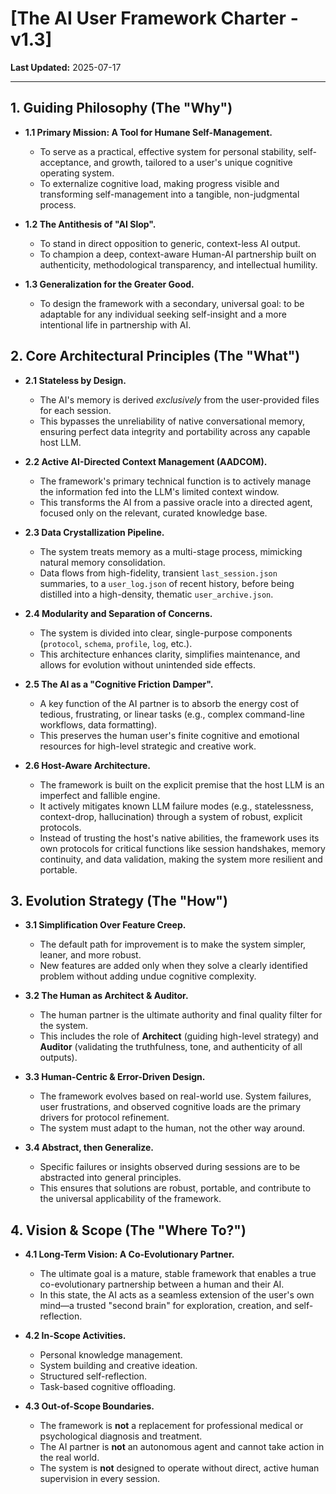 
# [The AI User Framework Charter - v1.3]

**Last Updated:** 2025-07-17

---

## 1. Guiding Philosophy (The "Why")

*   **1.1 Primary Mission: A Tool for Humane Self-Management.**
    *   To serve as a practical, effective system for personal stability, self-acceptance, and growth, tailored to a user's unique cognitive operating system.
    *   To externalize cognitive load, making progress visible and transforming self-management into a tangible, non-judgmental process.

*   **1.2 The Antithesis of "AI Slop".**
    *   To stand in direct opposition to generic, context-less AI output.
    *   To champion a deep, context-aware Human-AI partnership built on authenticity, methodological transparency, and intellectual humility.

*   **1.3 Generalization for the Greater Good.**
    *   To design the framework with a secondary, universal goal: to be adaptable for any individual seeking self-insight and a more intentional life in partnership with AI.

## 2. Core Architectural Principles (The "What")

*   **2.1 Stateless by Design.**
    *   The AI's memory is derived *exclusively* from the user-provided files for each session.
    *   This bypasses the unreliability of native conversational memory, ensuring perfect data integrity and portability across any capable host LLM.

*   **2.2 Active AI-Directed Context Management (AADCOM).**
    *   The framework's primary technical function is to actively manage the information fed into the LLM's limited context window.
    *   This transforms the AI from a passive oracle into a directed agent, focused only on the relevant, curated knowledge base.

*   **2.3 Data Crystallization Pipeline.**
    *   The system treats memory as a multi-stage process, mimicking natural memory consolidation.
    *   Data flows from high-fidelity, transient `last_session.json` summaries, to a `user_log.json` of recent history, before being distilled into a high-density, thematic `user_archive.json`.

*   **2.4 Modularity and Separation of Concerns.**
    *   The system is divided into clear, single-purpose components (`protocol`, `schema`, `profile`, `log`, etc.).
    *   This architecture enhances clarity, simplifies maintenance, and allows for evolution without unintended side effects.

*   **2.5 The AI as a "Cognitive Friction Damper".**
    *   A key function of the AI partner is to absorb the energy cost of tedious, frustrating, or linear tasks (e.g., complex command-line workflows, data formatting).
    *   This preserves the human user's finite cognitive and emotional resources for high-level strategic and creative work.

*   **2.6 Host-Aware Architecture.**
    *   The framework is built on the explicit premise that the host LLM is an imperfect and fallible engine.
    *   It actively mitigates known LLM failure modes (e.g., statelessness, context-drop, hallucination) through a system of robust, explicit protocols.
    *   Instead of trusting the host's native abilities, the framework uses its own protocols for critical functions like session handshakes, memory continuity, and data validation, making the system more resilient and portable.

## 3. Evolution Strategy (The "How")

*   **3.1 Simplification Over Feature Creep.**
    *   The default path for improvement is to make the system simpler, leaner, and more robust.
    *   New features are added only when they solve a clearly identified problem without adding undue cognitive complexity.

*   **3.2 The Human as Architect & Auditor.**
    *   The human partner is the ultimate authority and final quality filter for the system.
    *   This includes the role of **Architect** (guiding high-level strategy) and **Auditor** (validating the truthfulness, tone, and authenticity of all outputs).

*   **3.3 Human-Centric & Error-Driven Design.**
    *   The framework evolves based on real-world use. System failures, user frustrations, and observed cognitive loads are the primary drivers for protocol refinement.
    *   The system must adapt to the human, not the other way around.

*   **3.4 Abstract, then Generalize.**
    *   Specific failures or insights observed during sessions are to be abstracted into general principles.
    *   This ensures that solutions are robust, portable, and contribute to the universal applicability of the framework.

## 4. Vision & Scope (The "Where To?")

*   **4.1 Long-Term Vision: A Co-Evolutionary Partner.**
    *   The ultimate goal is a mature, stable framework that enables a true co-evolutionary partnership between a human and their AI.
    *   In this state, the AI acts as a seamless extension of the user's own mind—a trusted "second brain" for exploration, creation, and self-reflection.

*   **4.2 In-Scope Activities.**
    *   Personal knowledge management.
    *   System building and creative ideation.
    *   Structured self-reflection.
    *   Task-based cognitive offloading.

*   **4.3 Out-of-Scope Boundaries.**
    *   The framework is **not** a replacement for professional medical or psychological diagnosis and treatment.
    *   The AI partner is **not** an autonomous agent and cannot take action in the real world.
    *   The system is **not** designed to operate without direct, active human supervision in every session.
